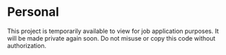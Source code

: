 # Personal
This project is temporarily available to view for job application purposes.
It will be made private again soon.
Do not misuse or copy this code without authorization.
